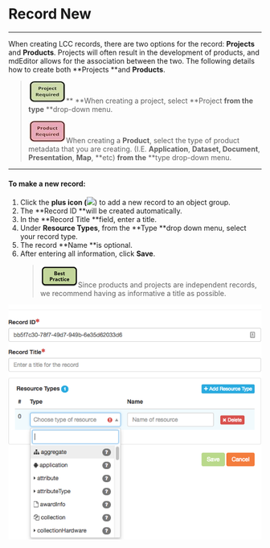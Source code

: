 # Record New

---

When creating LCC records, there are two options for the record: **Projects** and **Products**. Projects will often result in the development of products, and mdEditor allows for the association between the two. The following details how to create both **Projects **and **Products**.

> ![](/assets/project_required_small.png)** **When creating a project, select **Project **from the type** **drop-down menu.
>
> ![](/assets/product_required_small.png)When creating a **Product**, select the type of product metadata that you are creating. \(I.E. **Application**, **Dataset, Document**, **Presentation**, **Map**, **etc\) **from the** **type drop-down menu.

---

#### **To make a new record:**

1. Click the **plus icon \(**![](https://adiwg.gitbooks.io/mdeditor/content/v/0f34b4eb41e0ced01c4c34b14a8fee12e2e03b05/assets/symbol_plus_16.png)\) to add a new record to an object group.
2. The **Record ID **will be created automatically.
3. In the **Record Title **field, enter a title.
4. Under **Resource Types**, from the **Type **drop down menu, select your record type.
5. The record **Name **is optional.
6. After entering all information, click **Save**.  
   > ![](/assets/best_practice_small.png)Since products and projects are independent records, we recommend having as informative a title as possible.

![](/assets/resource_type.png)

